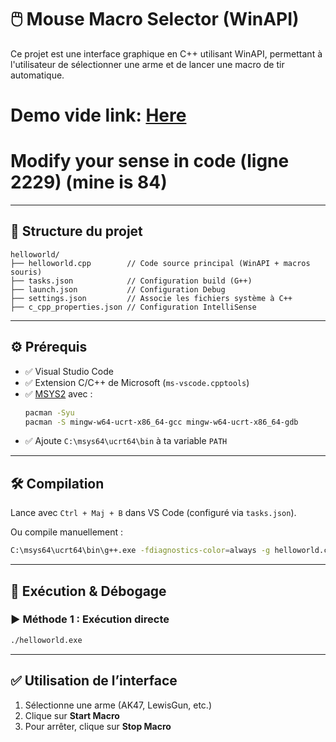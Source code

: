 
# 🖱️ Mouse Macro Selector (WinAPI)

Ce projet est une interface graphique en C++ utilisant WinAPI, permettant à l'utilisateur de sélectionner une arme et de lancer une macro de tir automatique.

# Demo vide link: [Here](https://youtu.be/qCPxCBl5-ec)


# Modify your sense in code (ligne 2229) (mine is 84)

---

## 📁 Structure du projet

```
helloworld/
├── helloworld.cpp        // Code source principal (WinAPI + macros souris)
├── tasks.json            // Configuration build (G++)
├── launch.json           // Configuration Debug
├── settings.json         // Associe les fichiers système à C++
├── c_cpp_properties.json // Configuration IntelliSense
```

---

## ⚙️ Prérequis

- ✅ Visual Studio Code
- ✅ Extension C/C++ de Microsoft (`ms-vscode.cpptools`)
- ✅ [MSYS2](https://www.msys2.org/) avec :
  ```bash
  pacman -Syu
  pacman -S mingw-w64-ucrt-x86_64-gcc mingw-w64-ucrt-x86_64-gdb
  ```
- ✅ Ajoute `C:\msys64\ucrt64\bin` à ta variable `PATH`

---

## 🛠️ Compilation

Lance avec `Ctrl + Maj + B` dans VS Code (configuré via `tasks.json`).

Ou compile manuellement :
```bash
C:\msys64\ucrt64\bin\g++.exe -fdiagnostics-color=always -g helloworld.cpp -o helloworld.exe
```

---

## 🧪 Exécution & Débogage

### ▶ Méthode 1 : Exécution directe
```bash
./helloworld.exe
```


---

## ✅ Utilisation de l’interface

1. Sélectionne une arme (AK47, LewisGun, etc.)
2. Clique sur **Start Macro**
3. Pour arrêter, clique sur **Stop Macro**
